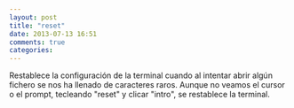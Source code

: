 ```yaml
---
layout: post
title: "reset"
date: 2013-07-13 16:51
comments: true
categories: 
---
```

Restablece la configuración de la terminal cuando al intentar abrir algún fichero se nos ha llenado de caracteres raros. Aunque no veamos el cursor o el prompt, tecleando "reset" y clicar "intro", se restablece la terminal.

